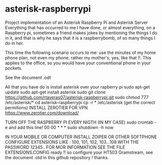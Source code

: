 # asterisk-raspberrypi
Project implementation of an Asterisk Raspberry Pi and Asterisk Server
Everything that has occurred to me I have done, or almost everything, on a Raspberry pi, sometimes a friend makes jokes by mentioning the things I do in it, and that is why he says that it is a raspberrybomb, of so many things I do in her.

This time the following scenario occurs to me:
use the minutes of my home phone plan, not even my phone, rather my mother's, yes, like that !!. This applies to the office, so you would have your conventional phone in your pockets.


See the document .odt


All that you have do is install asterisk over your rapberry pi
sudo apt-get update
sudo apt-get install asterisk 
sudo git clone https://github.com/rtaveras07/asterisk-raspberrypi.git 
sudo chmod 777 /etc/asterisk/*
cd asterisk-raspberrypi
cp -r * /etc/asterisk 
(get the correct permitions)
INSTALL ZEROTIER FOR VPN 
https://www.zerotier.com/download/


TURN OFF THE RASPBERRY PI EVERY NIGTH (IN MY CASE)
sudo crontab -e 
and add this line! 
00 00 * * * sudo shutdown -h now



IN YOUR MOBILE OR COMPUTER INSTALL ZOIPER OR OTHER SOFTPHONE
CONFIGURE EXTENSIONS LIKE :  100, 101, 102, 103...108 WITH THE PASSWORD 12345.. FOR MOR INFORMATION SEE THE FILE EXTENSIONS.CONFIG
ready !! 
so configure your HT503 Gramstream, see the document .otd in this github repository ! 
thanks. 
